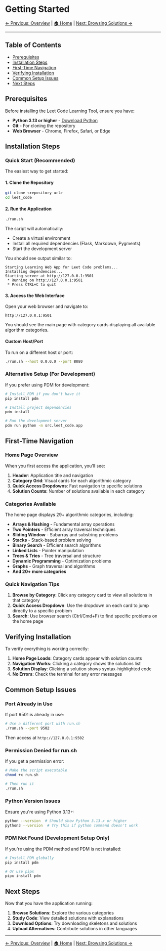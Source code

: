 # Getting Started

[← Previous: Overview](01-overview.md) | [🏠 Home](README.md) | [Next: Browsing Solutions →](03-browsing-solutions.md)

---

## Table of Contents

- [Prerequisites](#prerequisites)
- [Installation Steps](#installation-steps)
- [First-Time Navigation](#first-time-navigation)
- [Verifying Installation](#verifying-installation)
- [Common Setup Issues](#common-setup-issues)
- [Next Steps](#next-steps)

## Prerequisites

Before installing the Leet Code Learning Tool, ensure you have:

- **Python 3.13 or higher** - [Download Python](https://www.python.org/downloads/)
- **Git** - For cloning the repository
- **Web Browser** - Chrome, Firefox, Safari, or Edge

## Installation Steps

### Quick Start (Recommended)

The easiest way to get started:

#### 1. Clone the Repository

```bash
git clone <repository-url>
cd leet_code
```

#### 2. Run the Application

```bash
./run.sh
```

The script will automatically:
- Create a virtual environment
- Install all required dependencies (Flask, Markdown, Pygments)
- Start the development server

You should see output similar to:
```
Starting Learning Web App for Leet Code problems...
Installing dependencies...
Starting server at http://127.0.0.1:9501
 * Running on http://127.0.0.1:9501
 * Press CTRL+C to quit
```

#### 3. Access the Web Interface

Open your web browser and navigate to:

```
http://127.0.0.1:9501
```

You should see the main page with category cards displaying all available algorithm categories.

#### Custom Host/Port

To run on a different host or port:

```bash
./run.sh --host 0.0.0.0 --port 8080
```

### Alternative Setup (For Development)

If you prefer using PDM for development:

```bash
# Install PDM if you don't have it
pip install pdm

# Install project dependencies
pdm install

# Run the development server
pdm run python -m src.leet_code.app
```

## First-Time Navigation

### Home Page Overview

When you first access the application, you'll see:

1. **Header**: Application title and navigation
2. **Category Grid**: Visual cards for each algorithmic category
3. **Quick Access Dropdowns**: Fast navigation to specific solutions
4. **Solution Counts**: Number of solutions available in each category

### Categories Available

The home page displays 29+ algorithmic categories, including:

- **Arrays & Hashing** - Fundamental array operations
- **Two Pointers** - Efficient array traversal techniques
- **Sliding Window** - Subarray and substring problems
- **Stacks** - Stack-based problem solving
- **Binary Search** - Efficient search algorithms
- **Linked Lists** - Pointer manipulation
- **Trees & Tries** - Tree traversal and structure
- **Dynamic Programming** - Optimization problems
- **Graphs** - Graph traversal and algorithms
- **And 20+ more categories**

### Quick Navigation Tips

1. **Browse by Category**: Click any category card to view all solutions in that category
2. **Quick Access Dropdown**: Use the dropdown on each card to jump directly to a specific problem
3. **Search**: Use browser search (Ctrl/Cmd+F) to find specific problems on the home page

## Verifying Installation

To verify everything is working correctly:

1. **Home Page Loads**: Category cards appear with solution counts
2. **Navigation Works**: Clicking a category shows the solutions list
3. **Solution Display**: Clicking a solution shows syntax-highlighted code
4. **No Errors**: Check the terminal for any error messages

## Common Setup Issues

### Port Already in Use

If port 9501 is already in use:
```bash
# Use a different port with run.sh
./run.sh --port 9502
```

Then access at `http://127.0.0.1:9502`

### Permission Denied for run.sh

If you get a permission error:
```bash
# Make the script executable
chmod +x run.sh

# Then run it
./run.sh
```

### Python Version Issues

Ensure you're using Python 3.13+:
```bash
python --version  # Should show Python 3.13.x or higher
python3 --version  # Try this if python command doesn't work
```

### PDM Not Found (Development Setup Only)

If you're using the PDM method and PDM is not installed:
```bash
# Install PDM globally
pip install pdm

# Or use pipx
pipx install pdm
```

## Next Steps

Now that you have the application running:

1. **Browse Solutions**: Explore the various categories
2. **Study Code**: View detailed solutions with explanations
3. **Download Options**: Try downloading skeletons and solutions
4. **Upload Alternatives**: Contribute solutions in other languages

---

[← Previous: Overview](01-overview.md) | [🏠 Home](README.md) | [Next: Browsing Solutions →](03-browsing-solutions.md)
